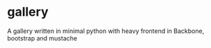gallery
=======

A gallery written in minimal python with heavy frontend in Backbone, bootstrap and mustache